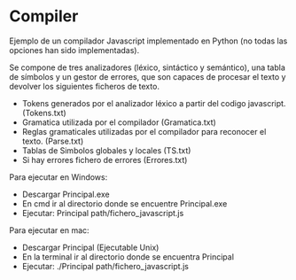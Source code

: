 # Compiler

Ejemplo de un compilador Javascript implementado en Python (no todas las opciones han sido implementadas).

Se compone de tres analizadores (léxico, sintáctico y semántico), una tabla de símbolos y un gestor de errores, que son capaces de procesar el texto y devolver los siguientes ficheros de texto. 

- Tokens generados por el analizador léxico a partir del codigo javascript. (Tokens.txt)
- Gramatica utilizada por el compilador (Gramatica.txt)
- Reglas gramaticales utilizadas por el compilador para reconocer el texto. (Parse.txt)
- Tablas de Simbolos globales y locales (TS.txt)
- Si hay errores fichero de errores (Errores.txt)

Para ejecutar en Windows:

- Descargar Principal.exe
- En cmd ir al directorio donde se encuentre Principal.exe
- Ejecutar: Principal path/fichero_javascript.js

Para ejecutar en mac:

- Descargar Principal (Ejecutable Unix) 
- En la terminal ir al directorio donde se encuentra Principal
- Ejecutar: ./Principal path/fichero_javascript.js

